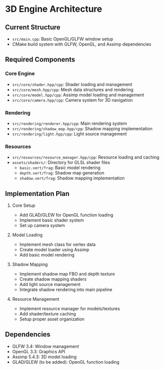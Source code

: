 # 3D Engine Architecture

## Current Structure
- `src/main.cpp`: Basic OpenGL/GLFW window setup
- CMake build system with GLFW, OpenGL, and Assimp dependencies

## Required Components

### Core Engine
- `src/core/shader.hpp/cpp`: Shader loading and management
- `src/core/mesh.hpp/cpp`: Mesh data structures and rendering
- `src/core/model.hpp/cpp`: Assimp model loading and management
- `src/core/camera.hpp/cpp`: Camera system for 3D navigation

### Rendering
- `src/rendering/renderer.hpp/cpp`: Main rendering system
- `src/rendering/shadow_map.hpp/cpp`: Shadow mapping implementation
- `src/rendering/light.hpp/cpp`: Light source management

### Resources
- `src/resources/resource_manager.hpp/cpp`: Resource loading and caching
- `assets/shaders/`: Directory for GLSL shader files
  - `basic.vert/frag`: Basic model rendering
  - `depth.vert/frag`: Shadow map generation
  - `shadow.vert/frag`: Shadow mapping implementation

## Implementation Plan

1. Core Setup
   - Add GLAD/GLEW for OpenGL function loading
   - Implement basic shader system
   - Set up camera system

2. Model Loading
   - Implement mesh class for vertex data
   - Create model loader using Assimp
   - Add basic model rendering

3. Shadow Mapping
   - Implement shadow map FBO and depth texture
   - Create shadow mapping shaders
   - Add light source management
   - Integrate shadow rendering into main pipeline

4. Resource Management
   - Implement resource manager for models/textures
   - Add shader/texture caching
   - Setup proper asset organization

## Dependencies
- GLFW 3.4: Window management
- OpenGL 3.3: Graphics API
- Assimp 5.4.3: 3D model loading
- GLAD/GLEW (to be added): OpenGL function loading
